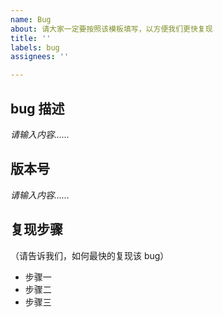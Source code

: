 ```yaml
---
name: Bug
about: 请大家一定要按照该模板填写，以方便我们更快复现
title: ''
labels: bug
assignees: ''

---
```


## bug 描述

*请输入内容……*

## 版本号

*请输入内容……*

## 复现步骤

（请告诉我们，如何最快的复现该 bug）

- 步骤一
- 步骤二
- 步骤三
